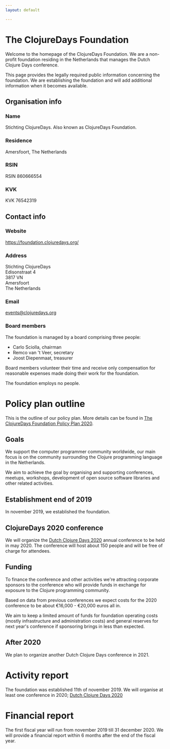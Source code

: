 ```yaml
---
layout: default

---
```

# The ClojureDays Foundation

Welcome to the homepage of the ClojureDays Foundation. We are a
non-profit foundation residing in the Netherlands that manages
the Dutch Clojure Days conference.

This page provides the legally required public information concerning
the foundation. We are establishing the foundation and will add
additional information when it becomes available.

## Organisation info

### Name

Stichting ClojureDays. Also known as ClojureDays Foundation.

### Residence

Amersfoort, The Netherlands

### RSIN

RSIN 860666554

### KVK

KVK 76542319

## Contact info

### Website

<https://foundation.clojuredays.org/>

### Address

Stichting ClojureDays<br />
Edisonstraat 4<br />
3817 VN<br />
Amersfoort<br />
The Netherlands<br />

### Email

[events@clojuredays.org](mailto:events@clojuredays.org)

### Board members

The foundation is managed by a board comprising three people:

-   Carlo Sciolla, chairman
-   Remco van 't Veer, secretary
-   Joost Diepenmaat, treasurer

Board members volunteer their time and receive only compensation for
reasonable expenses made doing their work for the foundation.

The foundation employs no people.

# Policy plan outline

This is the outline of our policy plan. More details can be found in
[The ClojureDays Foundation Policy Plan 2020](policy-2020.html).

## Goals

We support the computer programmer community worldwide, our main focus
is on the community surrounding the Clojure programming language in
the Netherlands.

We aim to achieve the goal by organising and supporting conferences,
meetups, workshops, development of open source software libraries
and other related activities.

## Establishment end of 2019

In november 2019, we established the foundation.

## ClojureDays 2020 conference

We will organize the [Dutch Clojure Days
2020](https://clojuredays.org) annual conference to be held in may
2020. The conference will host about 150 people and will be free of
charge for attendees.

## Funding

To finance the conference and other activities we're attracting
corporate sponsors to the conference who will provide funds in
exchange for exposure to the Clojure programming community.

Based on data from previous conferences we expect costs for the 2020
conference to be about €16,000 - €20,000 euros all in.

We aim to keep a limited amount of funds for foundation operating
costs (mostly infrastructure and administration costs) and general
reserves for next year's conference if sponsoring brings in less than
expected.

## After 2020

We plan to organize another Dutch Clojure Days conference in 2021.

# Activity report

The foundation was established 11th of november 2019. We will
organise at least one conference in 2020; [Dutch Clojure Days 2020](https://clojuredays.org)

# Financial report

The first fiscal year will run from november 2019 till 31
december 2020. We will provide a financial report within 6 months
after the end of the fiscal year.




